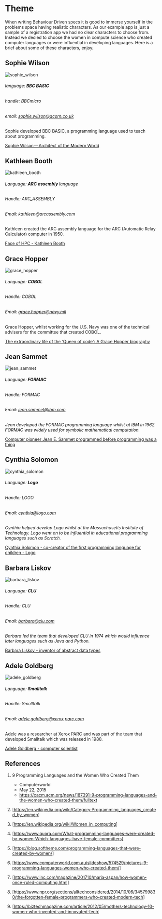 # Theme

When writing Behaviour Driven specs it is good to immerse yourself in the problems space
having realistic characters. As our example app is just a sample of a registration app we
had no clear characters to choose from. Instead we decied to choose the women in compute
science who created computer languages or were influential in developing languages. Here
is a brief about some of these characters, enjoy.

## Sophie Wilson

![sophie_wilson](/public/sample_avatars/bbc_micro_80_80.png)

###### language: **BBC BASIC**
###### handle: BBCmicro
###### email: sophie.wilson@acorn.co.uk

Sophie developed BBC BASIC, a programming language used to teach about programming.

[Sophie Wilson — Architect of the Modern World](https://medium.com/a-computer-of-ones-own/sophie-wilson-architect-of-the-modern-world-5d538af7eac7)

## Kathleen Booth

![kathleen_booth](/public/sample_avatars/kathleen_booth.jpg)

###### Language: **ARC assembly** language
###### Handle: ARC_ASSEMBLY
###### Email: kathleen@arcassembly.com

Kathleen created the ARC assembly language for the ARC (Automatic Relay Calculator) computer
in 1950.

[Face of HPC - Kathleen Booth](https://www.hpc-diversity.ac.uk/faces-of-hpc/kathleen-booth)

## Grace Hopper

![grace_hopper](/public/sample_avatars/grace_hopper.jpg)

###### Language: **COBOL**
###### Handle: COBOL
###### Email: grace.hopper@navy.mil

Grace Hopper, whilst working for the U.S. Navy was one of the technical advisers for the
committee that created COBOL.

[The extraordinary life of the 'Queen of code': A Grace Hopper biography](https://interestingengineering.com/the-extraordinary-life-of-the-queen-of-code-a-grace-hopper-biography)

## Jean Sammet

![jean_sammet](/public/sample_avatars/jean_sammet.png)

###### Language: **FORMAC**
###### Handle: FORMAC
###### Email: jean.sammet@ibm.com

_Jean developed the FORMAC programming language whilst at IBM in 1962. FORMAC was widely
used for symbolic mathematical computation._

[Computer pioneer Jean E. Sammet programmed before programming was a thing](https://thenewstack.io/inspiring-life-computing-pioneer-jean-e-sammet/)

## Cynthia Solomon

![cynthia_solomon](/public/sample_avatars/logo_terrapin.png)

###### Language: **Logo**
###### Handle: LOGO
###### Email: cynthia@logo.com

_Cynthia helped develop Logo whilst at the Massachusetts Institute of Technology. Logo
went on to be influential in educational programming languages such as Scratch._

[Cynthia Solomon - co-creator of the first programming language for children - Logo](https://blog.adafruit.com/2014/02/13/cynthia-solomon-co-creator-of-the-first-programming-language-for-children-logo/)

## Barbara Liskov

![barbara_liskov](/public/sample_avatars/barbara_liskov.jpg)

###### Language: **CLU**
###### Handle: CLU
###### Email: barbara@clu.com

_Barbara led the team that developed CLU in 1974 which would influence later languages
such as Java and Python._

[Barbara Liskov - inventor of abstract data types](https://medium.com/a-computer-of-ones-own/barbara-liskov-inventor-of-abstract-data-types-9f8908fdcf86)

## Adele Goldberg

![adele_goldberg](/public/sample_avatars/adele_goldberg.jpg)

###### Language: **Smalltalk**
###### Handle: Smalltalk
###### Email: adele.goldberg@xerox.parc.com

Adele was a researcher at Xerox PARC and was part of the team that developed Smalltalk
which was released in 1980.

[Adele Goldberg - computer scientist](<https://en.wikipedia.org/wiki/Adele_Goldberg_(computer_scientist)>)

## References

1. 9 Programming Languages and the Women Who Created Them

   - Computerworld
   - May 22, 2015
   - https://cacm.acm.org/news/187391-9-programming-languages-and-the-women-who-created-them/fulltext

1. [https://en.wikipedia.org/wiki/Category:Programming_languages_created_by_women]

1. [https://en.wikipedia.org/wiki/Women_in_computing]

1. [https://www.quora.com/What-programming-languages-were-created-by-women-Which-languages-have-female-committers]

1. [https://blog.softheme.com/programming-languages-that-were-created-by-women/]

1. [https://www.computerworld.com.au/slideshow/574529/pictures-9-programming-languages-women-who-created-them/]

1. [https://www.inc.com/magazine/201710/maria-aspan/how-women-once-ruled-computing.html]

1. [https://www.npr.org/sections/alltechconsidered/2014/10/06/345799830/the-forgotten-female-programmers-who-created-modern-tech]

1. [https://biztechmagazine.com/article/2012/05/mothers-technology-10-women-who-invented-and-innovated-tech]
